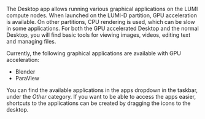 The Desktop app allows running various graphical applications on the LUMI compute nodes.
When launched on the LUMI-D partition, GPU acceleration is available.
On other partitions, CPU rendering is used, which can be slow in some applications.
For both the GPU accelerated Desktop and the normal Desktop, you will find basic tools for viewing images, videos, editing text and managing files.

Currently, the following graphical applications are available with GPU acceleration:

- Blender
- ParaView

You can find the available applications in the apps dropdown in the taskbar, under the *Other* category.
If you want to be able to access the apps easier, shortcuts to the applications can be created by dragging the icons to the desktop.
